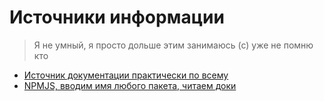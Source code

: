 # Источники информации

> Я не умный, я просто дольше этим занимаюсь (с) уже не помню кто

* [Источник документации практически по всему](http://devdocs.io)
* [NPMJS, вводим имя любого пакета, читаем доки](http://npmjs.com)